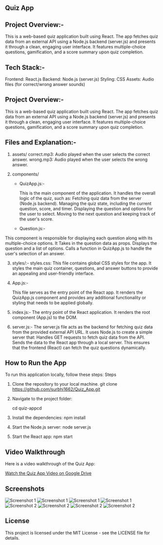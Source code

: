 ## Quiz App

## Project Overview:- 
This is a web-based quiz application built using React. The app fetches quiz data from an external API using a Node.js backend (server.js) and presents it through a clean, engaging user interface. It features multiple-choice questions, gamification, and a score summary upon quiz completion.

## Tech Stack:-
Frontend: React.js
Backend: Node.js (server.js)
Styling: CSS
Assets: Audio files (for correct/wrong answer sounds)


## Project Overview:-

This is a web-based quiz application built using React. The app fetches quiz data from an external API using a Node.js backend (server.js) and presents it through a clean, engaging user interface. It features multiple-choice questions, gamification, and a score summary upon quiz completion.

## Files and Explanation:-

1. assets/
   correct.mp3: Audio played when the user selects the correct answer.
   wrong.mp3: Audio played when the user selects the wrong answer.
   
3. components/
     - QuizApp.js:-
       
         This is the main component of the application. It handles the overall logic of the quiz, such as:
               Fetching quiz data from the server (Node.js backend).
               Managing the quiz state, including the current question, score, and timer.
               Displaying the question and options for the user to select.
               Moving to the next question and keeping track of the user's score.
       
      - Question.js:-
  
  This component is responsible for displaying each question along with its multiple-choice options.
        It Takes in the question data as props.
       Displays the question and a list of options.
        Calls a function in QuizApp.js to handle the user's selection of an answer.
  
3. styles/:-
       styles.css: This file contains global CSS styles for the app. It styles the main quiz container, questions, and answer buttons to provide an appealing and user-friendly interface.
   
5. App.js:-
   
    This file serves as the entry point of the React app. It renders the QuizApp.js component and provides any additional functionality or styling that needs to be applied globally.

6. index.js:-
        The entry point of the React application. It renders the root component (App.js) to the DOM.

7. server.js:-
       The server.js file acts as the backend for fetching quiz data from the provided external API URL. It uses Node.js to create a simple server that:
       Handles GET requests to fetch quiz data from the API.
       Sends the data to the React app through a local server.
       This ensures that the frontend (React) can fetch the quiz questions dynamically.
   

## How to Run the App
To run this application locally, follow these steps:
Steps 

 1. Clone the repository to your local machine.
    git clone https://github.com/surbhi1662/Quiz_App.git
    
2. Navigate to the project folder:
   
     cd quiz-appcd

4. Install the dependencies:
      npm install

5. Start the Node.js server:
      node server.js
  

6. Start the React app:
      npm start




## Video Walkthrough

Here is a video walkthrough of the Quiz App:

[Watch the Quiz App Video on Google Drive](https://drive.google.com/file/d/1816A9Hbem4xqezXvPugdJI99vK6bm2U2/view?usp=sharing)


## Screenshots
![Screenshot 1](public/image/server.png)
![Screenshot 1](public/image/quizapp.png)
![Screenshot 1](public/image/question.png)
![Screenshot 1](public/image/screenshot1.png)
![Screenshot 2](public/image/screenshot2.png)
![Screenshot 2](public/image/screenshot3.png)
![Screenshot 2](public/image/screenshot4.png)
![Screenshot 2](public/image/screenshot5.png)

## License

This project is licensed under the MIT License - see the LICENSE file for details.


